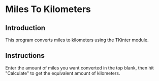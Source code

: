 # Miles To Kilometers

## Introduction

This program converts miles to kilometers using the TKinter module.

## Instructions

Enter the amount of miles you want converted in the top blank, then hit "Calculate" to get the equivalent amount of kilometers.
